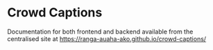 # Crowd Captions

Documentation for both frontend and backend available from the centralised site at https://ranga-auaha-ako.github.io/crowd-captions/
